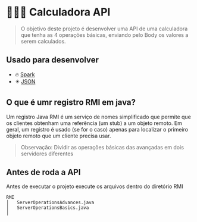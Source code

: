 # 🧑🏻‍💻 Calculadora API

> O objetivo deste projeto é desenvolver uma API de uma calculadora que tenha as 4 operações básicas, enviando pelo Body os valores a serem calculados. 

## Usado para desenvolver
- 🔥 [Spark](https://sparkjava.com/)
- ✴️ [JSON](https://www.json.org/json-en.html)


## O que é umr registro RMI em java?
Um registro Java RMI é um serviço de nomes simplificado que permite que os clientes obtenham uma referência (um stub) a um objeto remoto. Em geral, um registro é usado (se for o caso) apenas para localizar o primeiro objeto remoto que um cliente precisa usar.

> Observação: Dividir as operações básicas das avançadas em dois servidores diferentes

## Antes de roda a API
Antes de executar o projeto execute os arquivos dentro do diretório RMI

```
RMI
│   ServerOperationsAdvances.java
│   ServerOperationsBasics.java
│
``` 
